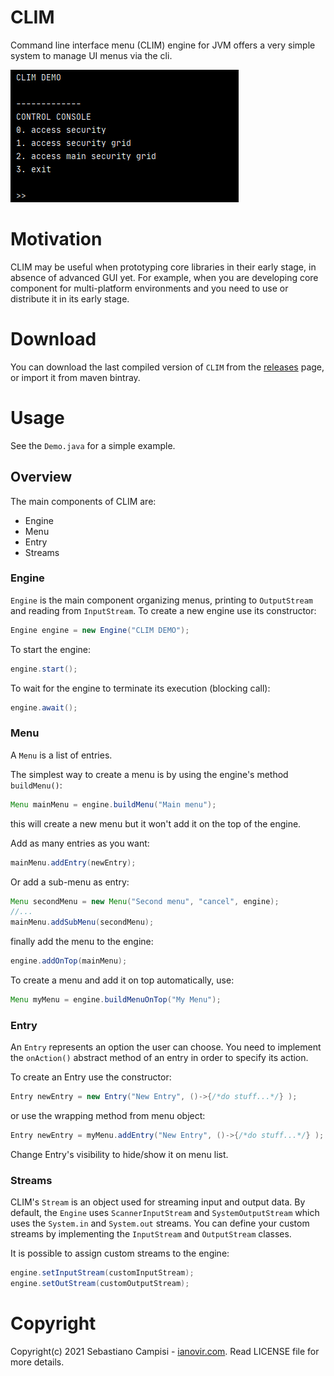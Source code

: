 CLIM
=======

Command line interface menu (CLIM) engine for JVM offers a very simple system to manage UI menus via the cli.

![p1](https://github.com/ianovir/CLIM/blob/master/pics/ctrl_console.jpg)

# Motivation

CLIM may be useful when prototyping core libraries in their early stage, in absence of advanced GUI yet. For example, when you are developing core component for multi-platform environments and you need to use or distribute it in its early stage.

# Download

You can download the last compiled version of `CLIM` from the [releases](https://github.com/ianovir/CLIM/releases) page, or import it from maven bintray.

# Usage

See the `Demo.java` for a simple example.

## Overview

The main components of CLIM are:
* Engine
* Menu
* Entry
* Streams

### Engine
`Engine` is the main component organizing menus, printing to `OutputStream` and reading from `InputStream`. 
To create a new engine use its constructor:
```java
Engine engine = new Engine("CLIM DEMO");
```

To start the engine:
```java
engine.start();
```

To wait for the engine to terminate its execution (blocking call):
```java
engine.await();
```

### Menu
A `Menu` is a list of entries.

The simplest way to create a menu is by using the engine's  method `buildMenu()`:
```java
Menu mainMenu = engine.buildMenu("Main menu");
```
this will create a new menu but it won't add it on the top of the engine.

Add as many entries as you want:
```java
mainMenu.addEntry(newEntry);
```

Or add a sub-menu as entry:
```java
Menu secondMenu = new Menu("Second menu", "cancel", engine);
//...
mainMenu.addSubMenu(secondMenu);
```

finally add the menu to the engine:
```java
engine.addOnTop(mainMenu);
```

To create a menu and add it on top automatically, use:
```java
Menu myMenu = engine.buildMenuOnTop("My Menu");
```


### Entry
An `Entry` represents an option the user can choose. You need to implement the `onAction()` abstract method of an entry in order to specify its action.

To create an Entry use the constructor:
```java
Entry newEntry = new Entry("New Entry", ()->{/*do stuff...*/} );
```

or use the wrapping method from menu object:
```java
Entry newEntry = myMenu.addEntry("New Entry", ()->{/*do stuff...*/} );
```
Change Entry's visibility to hide/show it on menu list.

### Streams
CLIM's `Stream` is an object used for streaming input and output data. By default, the `Engine` uses `ScannerInputStream` and `SystemOutputStream` which uses the `System.in` and `System.out` streams. You can define your custom streams by implementing the `InputStream` and `OutputStream` classes.

It is possible to assign custom streams to the engine:
```java
engine.setInputStream(customInputStream);
engine.setOutStream(customOutputStream);
```

# Copyright
Copyright(c) 2021 Sebastiano Campisi - [ianovir.com](https://ianovir.com). 
Read LICENSE file for more details.